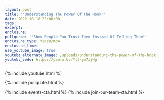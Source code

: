 ```yaml
---
layout: post
title: '"Understanding The Power Of The Hook"'
date: 2022-10-18 22:00:00
tags:
excerpt:
enclosure:
pullquote: '"Show People You Trust Them Instead Of Telling Them"'
enclosure_type: video/mp4
enclosure_time:
use_youtube_image: true
youtube_alternate_image: /uploads/understanding-the-power-of-the-hook.jpg
youtube_code: https://youtu.be/YlJ4gm7ijHg
---
```

{% include youtube.html %}

{% include pullquote.html %}

{% include events-cta.html %} {% include join-our-team-cta.html %}